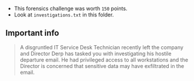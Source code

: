 * This forensics challenge was worth `150` points.
* Look at `investigations.txt` in this folder.

## Important info

> A disgruntled IT Service Desk Technician recently left the company and Director Derp has tasked you with investigating his hostile departure email. He had privileged access to all workstations and the Director is concerned that sensitive data may have exfiltrated in the email.
